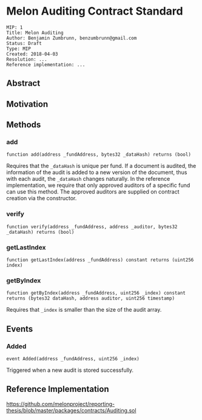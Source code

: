 # Melon Auditing Contract Standard

```
MIP: 1
Title: Melon Auditing
Author: Benjamin Zumbrunn, benzumbrunn@gmail.com
Status: Draft
Type: MIP
Created: 2018-04-03
Resolution: ...
Reference implementation: ...
```

## Abstract


## Motivation


## Methods

### add
```
function add(address _fundAddress, bytes32 _dataHash) returns (bool)
```
Requires that the `_dataHash` is unique per fund.
If a document is audited, the information of the audit is added to a new version of the document, thus with each audit, the `_dataHash` changes naturally.
In the reference implementation, we require that only approved auditors of a specific fund can use this method. The approved auditors are supplied on contract creation via the constructor.

### verify
```
function verify(address _fundAddress, address _auditor, bytes32 _dataHash) returns (bool)
```

### getLastIndex
```
function getLastIndex(address _fundAddress) constant returns (uint256 index)
```

### getByIndex
```
function getByIndex(address _fundAddress, uint256 _index) constant returns (bytes32 dataHash, address auditor, uint256 timestamp)
```
Requires that `_index` is smaller than the size of the audit array.


## Events
### Added
```
event Added(address _fundAddress, uint256 _index)
```
Triggered when a new audit is stored successfully.


## Reference Implementation
https://github.com/melonproject/reporting-thesis/blob/master/packages/contracts/Auditing.sol